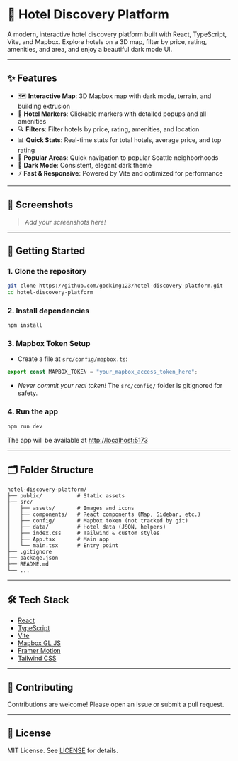 # 🏨 Hotel Discovery Platform

A modern, interactive hotel discovery platform built with React, TypeScript, Vite, and Mapbox. Explore hotels on a 3D map, filter by price, rating, amenities, and area, and enjoy a beautiful dark mode UI.

---

## ✨ Features

- 🗺️ **Interactive Map**: 3D Mapbox map with dark mode, terrain, and building extrusion
- 🏨 **Hotel Markers**: Clickable markers with detailed popups and all amenities
- 🔍 **Filters**: Filter hotels by price, rating, amenities, and location
- 📊 **Quick Stats**: Real-time stats for total hotels, average price, and top rating
- 📍 **Popular Areas**: Quick navigation to popular Seattle neighborhoods
- 🌙 **Dark Mode**: Consistent, elegant dark theme
- ⚡ **Fast & Responsive**: Powered by Vite and optimized for performance

---

## 📸 Screenshots

> _Add your screenshots here!_

---

## 🚀 Getting Started

### 1. **Clone the repository**

```bash
git clone https://github.com/godking123/hotel-discovery-platform.git
cd hotel-discovery-platform
```

### 2. **Install dependencies**

```bash
npm install
```

### 3. **Mapbox Token Setup**

- Create a file at `src/config/mapbox.ts`:

```ts
export const MAPBOX_TOKEN = "your_mapbox_access_token_here";
```

- _Never commit your real token!_ The `src/config/` folder is gitignored for safety.

### 4. **Run the app**

```bash
npm run dev
```

The app will be available at [http://localhost:5173](http://localhost:5173)

---

## 🗂️ Folder Structure

```
hotel-discovery-platform/
├── public/           # Static assets
├── src/
│   ├── assets/       # Images and icons
│   ├── components/   # React components (Map, Sidebar, etc.)
│   ├── config/       # Mapbox token (not tracked by git)
│   ├── data/         # Hotel data (JSON, helpers)
│   ├── index.css     # Tailwind & custom styles
│   ├── App.tsx       # Main app
│   └── main.tsx      # Entry point
├── .gitignore
├── package.json
├── README.md
└── ...
```

---

## 🛠️ Tech Stack

- [React](https://react.dev/)
- [TypeScript](https://www.typescriptlang.org/)
- [Vite](https://vitejs.dev/)
- [Mapbox GL JS](https://docs.mapbox.com/mapbox-gl-js/)
- [Framer Motion](https://www.framer.com/motion/)
- [Tailwind CSS](https://tailwindcss.com/)

---

## 🤝 Contributing

Contributions are welcome! Please open an issue or submit a pull request.

---

## 📝 License

MIT License. See [LICENSE](LICENSE) for details.
